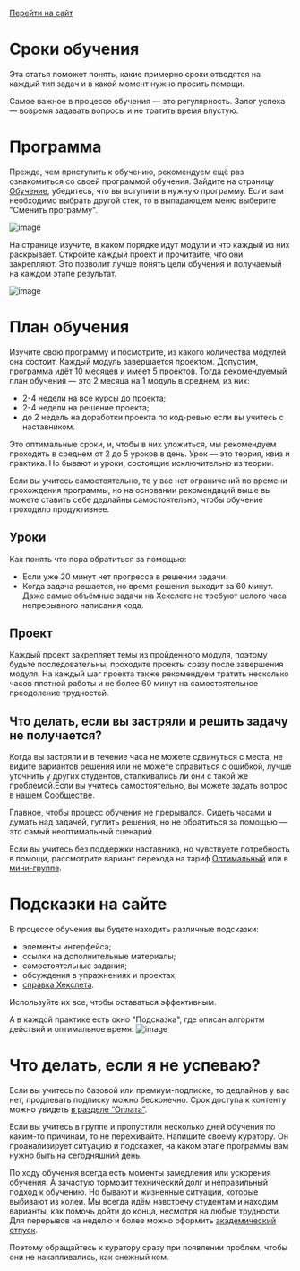 [Перейти на сайт](https://ru.hexlet.io)

# Сроки обучения

Эта статья поможет понять, какие примерно сроки отводятся на каждый тип задач и в какой момент нужно просить помощи.

Самое важное в процессе обучения — это регулярность. Залог успеха — вовремя задавать вопросы и не тратить время впустую.

# Программа

Прежде, чем приступить к обучению, рекомендуем ещё раз ознакомиться со своей программой обучения. Зайдите на страницу [Обучение](https://ru.hexlet.io/my), убедитесь, что вы вступили в нужную программу. Если вам необходимо выбрать другой стек, то в выпадающем меню выберите "Сменить программу".

![image](https://github.com/user-attachments/assets/2c77292d-bfe3-4c51-b5e6-103c720b3f84)

На странице изучите, в каком порядке идут модули и что каждый из них раскрывает. Откройте каждый проект и прочитайте, что они закрепляют. Это позволит лучше понять цели обучения и получаемый на каждом этапе результат.

![image](https://github.com/user-attachments/assets/54f351a9-9ebc-4d56-bb99-41eaf3947e65)

# План обучения

Изучите свою программу и посмотрите, из какого количества модулей она состоит. Каждый модуль завершается проектом. Допустим, программа идёт 10 месяцев и имеет 5 проектов. Тогда рекомендуемый план обучения — это 2 месяца на 1 модуль в среднем, из них:

* 2-4 недели на все курсы до проекта;
* 2-4 недели на решение проекта;
* до 2 недель на доработки проекта по код-ревью если вы учитесь с наставником.

Это оптимальные сроки, и, чтобы в них уложиться, мы рекомендуем проходить в среднем от 2 до 5 уроков в день. Урок — это теория, квиз и практика. Но бывают и уроки, состоящие исключительно из теории.

Если вы учитесь самостоятельно, то у вас нет ограничений по времени прохождения программы, но на основании рекомендаций выше вы можете ставить себе дедлайны самостоятельно, чтобы обучение проходило продуктивнее.

## Уроки

Как понять что пора обратиться за помощью:

* Если уже 20 минут нет прогресса в решении задачи.
* Когда задача решается, но время решения выходит за 60 минут. Даже самые объёмные задачи на Хекслете не требуют целого часа непрерывного написания кода.

## Проект

Каждый проект закрепляет темы из пройденного модуля, поэтому будьте последовательны, проходите проекты сразу после завершения модуля. На каждый шаг проекта также рекомендуем тратить несколько часов плотной работы и не более 60 минут на самостоятельное преодоление трудностей.

## Что делать, если вы застряли и решить задачу не получается?

Когда вы застряли и в течение часа не можете сдвинуться с места, не видите вариантов решения или не можете справиться с ошибкой, лучше уточнить у других студентов, сталкивались ли они с такой же проблемой.Если вы учитесь самостоятельно, вы можете задать вопрос в [нашем Сообществе](https://github.com/Hexlet/hexlet.github.io/blob/main/articles/%D0%9A%D0%BE%D0%BC%D1%8C%D1%8E%D0%BD%D0%B8%D1%82%D0%B8%20%D0%B8%20%D0%BC%D0%B5%D0%B4%D0%B8%D0%B0/Telegram-%D1%81%D0%BE%D0%BE%D0%B1%D1%89%D0%B5%D1%81%D1%82%D0%B2%D0%BE%20%D0%A5%D0%B5%D0%BA%D1%81%D0%BB%D0%B5%D1%82%D0%B0.md).

Главное, чтобы процесс обучения не прерывался. Сидеть часами и думать над задачей, гуглить решения, но не обратиться за помощью — это самый неоптимальный сценарий.

Если вы учитесь без поддержки наставника, но чувствуете потребность в помощи, рассмотрите вариант перехода на тариф [Оптимальный](https://github.com/Hexlet/hexlet.github.io/blob/main/articles/%D0%A4%D0%BE%D1%80%D0%BC%D0%B0%D1%82%D1%8B%20%D0%BE%D0%B1%D1%83%D1%87%D0%B5%D0%BD%D0%B8%D1%8F/%D0%A2%D0%B0%D1%80%D0%B8%D1%84%20%D0%9E%D0%BF%D1%82%D0%B8%D0%BC%D0%B0%D0%BB%D1%8C%D0%BD%D1%8B%D0%B9.md) или в [мини-группе](https://github.com/Hexlet/hexlet.github.io/blob/main/articles/%D0%A4%D0%BE%D1%80%D0%BC%D0%B0%D1%82%D1%8B%20%D0%BE%D0%B1%D1%83%D1%87%D0%B5%D0%BD%D0%B8%D1%8F/%D0%A2%D0%B0%D1%80%D0%B8%D1%84%20%D0%9F%D1%80%D0%B5%D0%BC%D0%B8%D0%B0%D0%BB%D1%8C%D0%BD%D1%8B%D0%B9.md).

# Подсказки на сайте

В процессе обучения вы будете находить различные подсказки:

* элементы интерфейса;
* ссылки на дополнительные материалы;
* самостоятельные задания;
* обсуждения в упражнениях и проектах;
* [справка Хекслета](https://github.com/Hexlet/hexlet.github.io).

Используйте их все, чтобы оставаться эффективным.

А в каждой практике есть окно "Подсказка", где описан алгоритм действий и оптимальное время:
![image](https://github.com/user-attachments/assets/e10e0e9d-e2c1-4907-a01c-1678e5bb4cee)


# Что делать, если я не успеваю?

Если вы учитесь по базовой или премиум-подписке, то дедлайнов у вас нет, продлевать подписку можно бесконечно. Срок доступа к контенту можно увидеть [в разделе “Оплата”](https://ru.hexlet.io/account/subscription).

Если вы учитесь в группе и пропустили несколько дней обучения по каким-то причинам, то не переживайте. Напишите своему куратору. Он проанализирует ситуацию и подскажет, на каком этапе программы вам нужно быть на сегодняшний день.

По ходу обучения всегда есть моменты замедления или ускорения обучения. А зачастую тормозит технический долг и неправильный подход к обучению. Но бывают и жизненные ситуации, которые выбивают из колеи. Мы всегда идём навстречу студентам и находим варианты, как помочь дойти до конца, несмотря на любые трудности. Для перерывов на неделю и более можно оформить [академический отпуск](https://github.com/Hexlet/hexlet.github.io/blob/main/articles/%D0%9F%D1%80%D0%BE%D1%86%D0%B5%D1%81%D1%81%20%D0%BE%D0%B1%D1%83%D1%87%D0%B5%D0%BD%D0%B8%D1%8F/%D0%90%D0%BA%D0%B0%D0%B4%D0%B5%D0%BC%D0%B8%D1%87%D0%B5%D1%81%D0%BA%D0%B8%D0%B9%20%D0%BE%D1%82%D0%BF%D1%83%D1%81%D0%BA.md).

Поэтому обращайтесь к куратору сразу при появлении проблем, чтобы они не накапливались, как снежный ком.
